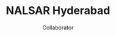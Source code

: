 ---
title: "NALSAR Hyderabad"
subtitle: "Collaborator"
type: collaborator
image: "https://upload.wikimedia.org/wikipedia/en/thumb/2/28/Nalsar_University_of_Law.png/180px-Nalsar_University_of_Law.png"
draft: false

---
